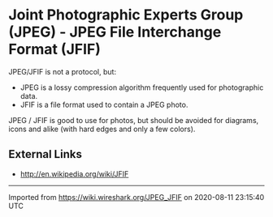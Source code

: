 # Joint Photographic Experts Group (JPEG) - JPEG File Interchange Format (JFIF)

JPEG/JFIF is not a protocol, but:

  - JPEG is a lossy compression algorithm frequently used for photographic data.
  - JFIF is a file format used to contain a JPEG photo.

JPEG / JFIF is good to use for photos, but should be avoided for diagrams, icons and alike (with hard edges and only a few colors).

## External Links

  - <http://en.wikipedia.org/wiki/JFIF>

---

Imported from https://wiki.wireshark.org/JPEG_JFIF on 2020-08-11 23:15:40 UTC
